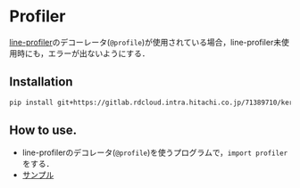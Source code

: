 # Profiler
[line-profiler](https://github.com/rkern/line_profiler)のデコーレータ(`@profile`)が使用されている場合，line-profiler未使用時にも，エラーが出ないようにする．

## Installation
```sh
pip install git+https://gitlab.rdcloud.intra.hitachi.co.jp/71389710/kern-profiler
```

## How to use.
* line-profilerのデコレータ(`@profile`)を使うプログラムで，`import profiler`をする．
* [サンプル](./sample.py)
